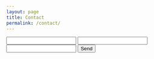```yaml
---
layout: page
title: Contact
permalink: /contact/
---
```



<form action="https://getform.io/f/a953f233-5372-45fa-932f-dfeef263fd45" method="POST">

  <input type="text" name="name">
  <input type="email" name="email">
  <input type="text" name="message">
  <button type="submit">Send</button>

</form>
        
